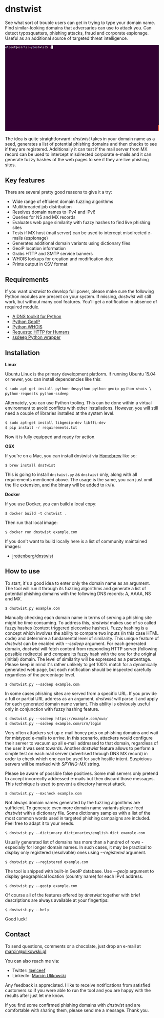 dnstwist
========

See what sort of trouble users can get in trying to type your domain name.
Find similar-looking domains that adversaries can use to attack you. Can detect
typosquatters, phishing attacks, fraud and corporate espionage. Useful as an
additional source of targeted threat intelligence.

![Demo](/docs/screens/demo.gif)

The idea is quite straightforward: *dnstwist* takes in your domain name as a
seed, generates a list of potential phishing domains and then checks to see if
they are registered.
Additionally it can test if the mail server from MX record can be used to
intercept misdirected corporate e-mails and it can generate fuzzy hashes of the
web pages to see if they are live phishing sites.


Key features
------------

There are several pretty good reasons to give it a try:

- Wide range of efficient domain fuzzing algorithms
- Multithreaded job distribution
- Resolves domain names to IPv4 and IPv6
- Queries for NS and MX records
- Evaluates web page similarity with fuzzy hashes to find live phishing sites
- Tests if MX host (mail server) can be used to intercept misdirected e-mails
  (espionage)
- Generates additional domain variants using dictionary files
- GeoIP location information
- Grabs HTTP and SMTP service banners
- WHOIS lookups for creation and modification date
- Prints output in CSV format


Requirements
------------

If you want *dnstwist* to develop full power, please make sure the following
Python modules are present on your system. If missing, *dnstwist* will still
work, but without many cool features. You'll get a notification in absence of
required module.

- [A DNS toolkit for Python](http://www.dnspython.org/)
- [Python GeoIP](https://pypi.python.org/pypi/GeoIP/)
- [Python WHOIS](https://pypi.python.org/pypi/whois)
- [Requests: HTTP for Humans](http://www.python-requests.org/)
- [ssdeep Python wrapper](https://pypi.python.org/pypi/ssdeep)


Installation
------------

**Linux**

Ubuntu Linux is the primary development platform. If running Ubuntu 15.04 or
newer, you can install dependencies like this:

```
$ sudo apt-get install python-dnspython python-geoip python-whois \
python-requests python-ssdeep
```

Alternately, you can use Python tooling. This can be done within a virtual environment to avoid conflicts with other installations. However, you will still need a couple of libraries installed at the system level.

```
$ sudo apt-get install libgeoip-dev libffi-dev
$ pip install -r requirements.txt
```

Now it is fully equipped and ready for action.

**OSX**

If you're on a Mac, you can install dnstwist via
[Homebrew](https://github.com/Homebrew/homebrew) like so:

```
$ brew install dnstwist
```

This is going to install `dnstwist.py` as `dnstwist` only, along with all
requirements mentioned above. The usage is the same, you can just omit the
file extension, and the binary will be added to `PATH`.

**Docker**

If you use Docker, you can build a local copy:

```
$ docker build -t dnstwist .
```

Then run that local image:

```
$ docker run dnstwist example.com
```

If you don't want to build locally here is a list of community maintained
images:

- [jrottenberg/dnstwist](https://hub.docker.com/r/jrottenberg/dnstwist/)


How to use
----------

To start, it's a good idea to enter only the domain name as an argument. The
tool will run it through its fuzzing algorithms and generate a list of
potential phishing domains with the following DNS records: A, AAAA, NS and MX.

```
$ dnstwist.py example.com
```

Manually checking each domain name in terms of serving a phishing site might be
time consuming. To address this, *dnstwist* makes use of so called fuzzy hashes
(context triggered piecewise hashes). Fuzzy hashing is a concept which involves
the ability to compare two inputs (in this case HTML code) and determine a
fundamental level of similarity. This unique feature of *dnstwist* can be
enabled with *--ssdeep* argument. For each generated domain, *dnstwist* will
fetch content from responding HTTP server (following possible redirects) and
compare its fuzzy hash with the one for the original (initial) domain. The
level of similarity will be expressed as a percentage. Please keep in mind it's
rather unlikely to get 100% match for a dynamically generated web page, but each
notification should be inspected carefully regardless of the percentage level.

```
$ dnstwist.py --ssdeep example.com
```

In some cases phishing sites are served from a specific URL. If you provide a
full or partial URL address as an argument, *dnstwist* will parse it and apply
for each generated domain name variant. This ability is obviously useful only
in conjunction with fuzzy hashing feature.

```
$ dnstwist.py --ssdeep https://example.com/owa/
$ dnstwist.py --ssdeep example.com/crm/login
```

Very often attackers set up e-mail honey pots on phishing domains and wait for
mistyped e-mails to arrive. In this scenario, attackers would configure their
server to vacuum up all e-mail addressed to that domain, regardless of the user
it was sent towards. Another *dnstwist* feature allows to perform a simple test
on each mail server (advertised through DNS MX record) in order to check which
one can be used for such hostile intent. Suspicious servers will be marked with
*SPYING-MX* string.

Please be aware of possible false positives. Some mail servers only pretend to
accept incorrectly addressed e-mails but then discard those messages. This
technique is used to prevent a directory harvest attack.

```
$ dnstwist.py --mxcheck example.com
```

Not always domain names generated by the fuzzing algorithms are sufficient. To
generate even more domain name variants please feed *dnstwist* with a
dictionary file. Some dictionary samples with a list of the most common words
used in targeted phishing campaigns are included. Feel free to adapt it to your
needs.

```
$ dnstwist.py --dictionary dictionaries/english.dict example.com
``` 

Usually generated list of domains has more than a hundred of rows - especially
for longer domain names. In such cases, it may be practical to display only
registered (resolvable) ones using *--registered* argument.

```
$ dnstwist.py --registered example.com
```

The tool is shipped with built-in GeoIP database. Use *--geoip* argument to
display geographical location (country name) for each IPv4 address.

```
$ dnstwist.py --geoip example.com
```

Of course all of the features offered by *dnstwist* together with brief
descriptions are always available at your fingertips:

```
$ dnstwist.py --help
```

Good luck!


Contact
-------

To send questions, comments or a chocolate, just drop an e-mail at
[marcin@ulikowski.pl](mailto:marcin@ulikowski.pl)

You can also reach me via:

- Twitter: [@elceef](https://twitter.com/elceef)
- LinkedIn: [Marcin Ulikowski](https://pl.linkedin.com/in/elceef)

Any feedback is appreciated. I like to receive notifications from satisfied
customers so if you were able to run the tool and you are happy with the
results after just let me know.

If you find some confirmed phishing domains with *dnstwist* and are comfortable
with sharing them, please send me a message. Thank you.
